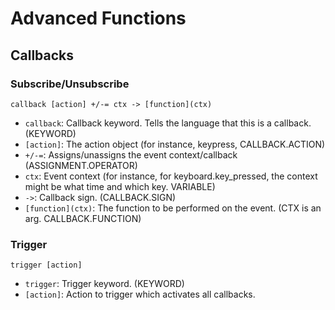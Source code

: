 # Advanced Functions
## Callbacks
### Subscribe/Unsubscribe
`callback [action] +/-= ctx -> [function](ctx)`
- `callback`: Callback keyword. Tells the language that this is a callback. (KEYWORD)
- `[action]`: The action object (for instance, keypress, CALLBACK.ACTION)
- `+/-=`: Assigns/unassigns the event context/callback (ASSIGNMENT.OPERATOR)
- `ctx`: Event context (for instance, for keyboard.key_pressed, the context might be what time and which key. VARIABLE)
- `->`: Callback sign. (CALLBACK.SIGN)
- `[function](ctx)`: The function to be performed on the event. (CTX is an arg. CALLBACK.FUNCTION)
### Trigger
`trigger [action]`
- `trigger`: Trigger keyword. (KEYWORD)
- `[action]`: Action to trigger which activates all callbacks.
